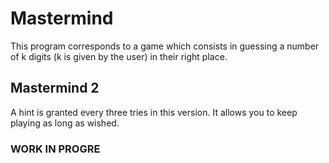 # Mastermind
This program corresponds to a game which consists in guessing a number of k digits 
(k is given by the user) in their right place.

## Mastermind 2
A hint is granted every three tries in this version.
It allows you to keep playing as long as wished.

### WORK IN PROGRE
